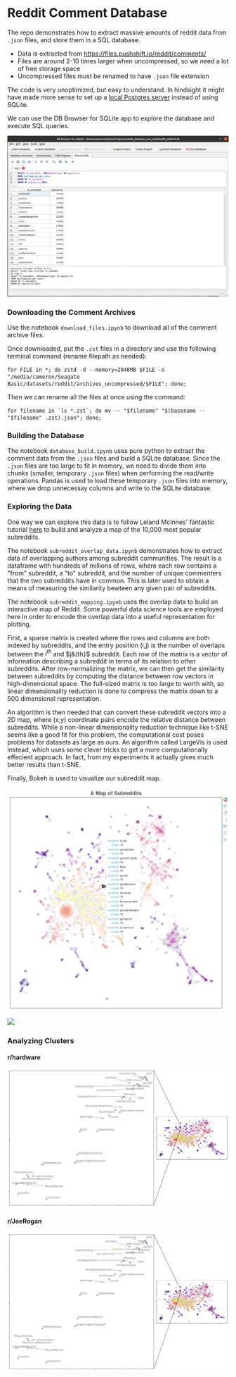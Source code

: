 # Reddit Comment Database


The repo demonstrates how to extract massive amounts of reddit data from `.json` files, and store them in a SQL database.
- Data is extracted from https://files.pushshift.io/reddit/comments/
- Files are around 2-10 times larger when uncompressed, so we need a lot of free storage space
- Uncompressed files must be renamed to have `.json` file extension

The code is very unoptimized, but easy to understand. In hindsight it might have made more sense to set up a [local Postgres server](https://www.learndatasci.com/tutorials/using-databases-python-postgres-sqlalchemy-and-alembic/) instead of using SQLite. 

We can use the DB Browser for SQLite app to explore the database and execute SQL queries. 

![](images/db_browser_screenshot.png)

### Downloading the Comment Archives

Use the notebook `download_files.ipynb` to download all of the comment archive files. 

Once downloaded, put the `.zst` files in a directory and use the following terminal command (rename filepath as needed):

```
for FILE in *; do zstd -d --memory=2048MB $FILE -o "/media/cameron/Seagate Basic/datasets/reddit/archives_uncompressed/$FILE"; done;
```

Then we can rename all the files at once using the command:

```
for filename in `ls *.zst`; do mv -- "$filename" "$(basename -- "$filename" .zst).json"; done;
```

### Building the Database

The notebook `database_build.ipynb` uses pure python to extract the comment data from the `.json` files and build a SQLite database. Since the `.json` files are too large to fit in memory, we need to divide them into chunks (smaller, temporary `.json` files) when performing the read/write operations. Pandas is used to load these temporary `.json` files into memory, where we drop unnecessay columns and write to the SQLite database. 

### Exploring the Data

One way we can explore this data is to follow Leland McInnes' fantastic tutorial [here](https://github.com/lmcinnes/subreddit_mapping/blob/master/Subreddit%20Mapping%20and%20Analysis.ipynb) to build and analyze a map of the 10,000 most popular subreddits. 

The notebook `subreddit_overlap_data.ipynb` demonstrates how to extract data of overlapping authors among subreddit communities. The result is a dataframe with hundreds of millions of rows, where each row contains a "from" subreddit, a "to" subreddit, and the number of unique commenters that the two subreddits have in common. This is later used to obtain a means of measuring the similarity bewteen any given pair of subreddits. 

The notebook `subreddit_mapping.ipynb` uses the overlap data to build an interactive map of Reddit. Some powerful data science tools are employed here in order to encode the overlap data into a useful representation for plotting. 

First, a sparse matrix is created where the rows and columns are both indexed by subreddits, and the entry position (i,j) is the number of overlaps between the $i^{th}$ and $j&{th}$ subreddit. Each row of the matrix is a vector of information describing a subreddit in terms of its relation to other subreddits. After row-normalizing the matrix, we can then get the similarity between subreddits by computing the distance between row vectors in high-dimensional space. The full-sized matrix is too large to worth with, so linear dimensionality reduction is done to compress the matrix down to a 500 dimensional representation. 

An algorithm is then needed that can convert these subreddit vectors into a 2D map, where (x,y) coordinate pairs encode the relative distance between subreddits. While a non-linear dimensionality reduction technique like t-SNE seems like a good fit for this problem, the computational cost poses problems for datasets as large as ours. An algorithm called LargeVis is used instead, which uses some clever tricks to get a more computationally effecient approach. In fact, from my experiments it actually gives much better results than t-SNE. 

Finally, Bokeh is used to visualize our subreddit map. 

![](images/2020_jan_feb_apr_map.png)


![](images/2020_jan_feb_apr_map_starwars.png)



### Analyzing Clusters

#### r/hardware

![](images/2020_jan_feb_apr_map_hardware.png)

#### r/JoeRogan

![](images/2020_jan_feb_apr_map_hardware.png)
